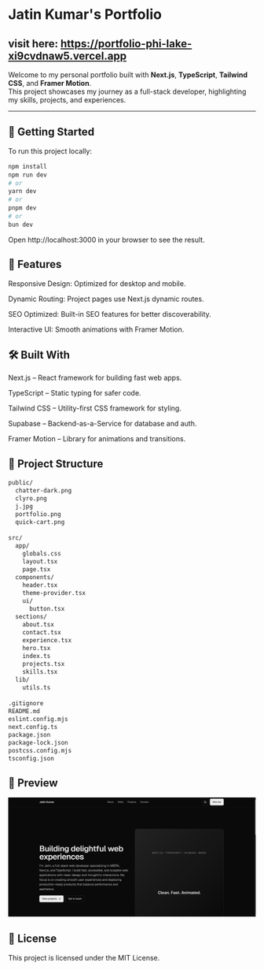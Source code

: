 # Jatin Kumar's Portfolio

**visit here: https://portfolio-phi-lake-xi9cvdnaw5.vercel.app**
---

Welcome to my personal portfolio built with **Next.js**, **TypeScript**, **Tailwind CSS**, and **Framer Motion**.  
This project showcases my journey as a full-stack developer, highlighting my skills, projects, and experiences.

---

## **🚀 Getting Started**

To run this project locally:

```bash
npm install
npm run dev
# or
yarn dev
# or
pnpm dev
# or
bun dev
```
Open http://localhost:3000 in your browser to see the result.

## **🧩 Features**

Responsive Design: Optimized for desktop and mobile.

Dynamic Routing: Project pages use Next.js dynamic routes.

SEO Optimized: Built-in SEO features for better discoverability.

Interactive UI: Smooth animations with Framer Motion.

## **🛠️ Built With**

Next.js – React framework for building fast web apps.

TypeScript – Static typing for safer code.

Tailwind CSS – Utility-first CSS framework for styling.

Supabase – Backend-as-a-Service for database and auth.

Framer Motion – Library for animations and transitions.

## **📂 Project Structure**

```
public/
  chatter-dark.png
  clyro.png
  j.jpg
  portfolio.png
  quick-cart.png

src/
  app/
    globals.css
    layout.tsx
    page.tsx
  components/
    header.tsx
    theme-provider.tsx
    ui/
      button.tsx
  sections/
    about.tsx
    contact.tsx
    experience.tsx
    hero.tsx
    index.ts
    projects.tsx
    skills.tsx
  lib/
    utils.ts

.gitignore
README.md
eslint.config.mjs
next.config.ts
package.json
package-lock.json
postcss.config.mjs
tsconfig.json
```

## **📸 Preview**

![Portfolio Screenshot](public/portfolio.png)

## **📄 License**

This project is licensed under the MIT License.
